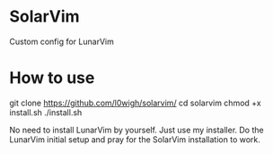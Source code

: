 # SolarVim

Custom config for LunarVim

# How to use

git clone https://github.com/l0wigh/solarvim/
cd solarvim
chmod +x install.sh
./install.sh

No need to install LunarVim by yourself.
Just use my installer.
Do the LunarVim initial setup and pray for the SolarVim installation to work.
